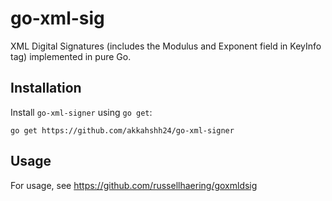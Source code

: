# go-xml-sig

XML Digital Signatures (includes the Modulus and Exponent field in KeyInfo tag) implemented in pure Go.

## Installation

Install `go-xml-signer` using `go get`:

```
go get https://github.com/akkahshh24/go-xml-signer
```

## Usage

For usage, see https://github.com/russellhaering/goxmldsig

